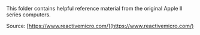This folder contains helpful reference material from the original Apple II series computers.

Source: [https://www.reactivemicro.com/](https://www.reactivemicro.com/)
